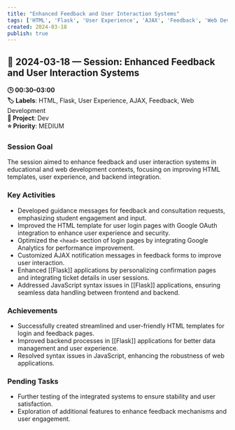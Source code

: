 ```yaml
---
title: "Enhanced Feedback and User Interaction Systems"
tags: ['HTML', 'Flask', 'User Experience', 'AJAX', 'Feedback', 'Web Development']
created: 2024-03-18
publish: true
---
```


## 📅 2024-03-18 — Session: Enhanced Feedback and User Interaction Systems

**🕒 00:30–03:00**  
**🏷️ Labels**: HTML, Flask, User Experience, AJAX, Feedback, Web Development  
**📂 Project**: Dev  
**⭐ Priority**: MEDIUM  


### Session Goal
The session aimed to enhance feedback and user interaction systems in educational and web development contexts, focusing on improving HTML templates, user experience, and backend integration.

### Key Activities
- Developed guidance messages for feedback and consultation requests, emphasizing student engagement and input.
- Improved the HTML template for user login pages with Google OAuth integration to enhance user experience and security.
- Optimized the `<head>` section of login pages by integrating Google Analytics for performance improvement.
- Customized AJAX notification messages in feedback forms to improve user interaction.
- Enhanced [[Flask]] applications by personalizing confirmation pages and integrating ticket details in user sessions.
- Addressed JavaScript syntax issues in [[Flask]] applications, ensuring seamless data handling between frontend and backend.

### Achievements
- Successfully created streamlined and user-friendly HTML templates for login and feedback pages.
- Improved backend processes in [[Flask]] applications for better data management and user experience.
- Resolved syntax issues in JavaScript, enhancing the robustness of web applications.

### Pending Tasks
- Further testing of the integrated systems to ensure stability and user satisfaction.
- Exploration of additional features to enhance feedback mechanisms and user engagement.
